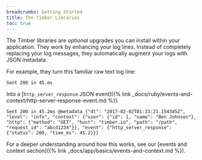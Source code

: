 ```yaml
---
breadcrumbs: Getting Started
title: The Timber Libraries
toc: true
---
```


The Timber libraries are _optional_ upgrades you can install within your application. They work
by enhancing your log lines. Instead of completely replacing your log messages, they automatically
augment your logs with JSON metadata.

For example, they turn this familiar raw text log line:

```
Sent 200 in 45.ms
```

Into a [`http_server_response` JSON event]({% link _docs/ruby/events-and-context/http-server-response-event.md %}).

```
Sent 200 in 45.2ms @metadata {"dt": "2017-02-02T01:33:21.154345Z", "level": "info", "context": {"user": {"id": 1, "name": "Ben Johnson"}, "http": {"method": "GET", "host": "timber.io", "path": "/path", "request_id": "abcd1234"}}, "event": {"http_server_response": {"status": 200, "time_ms": 45.2}}}
```

For a deeper understanding around how this works, see our
[events and context section]({% link _docs/app/basics/events-and-context.md %}).